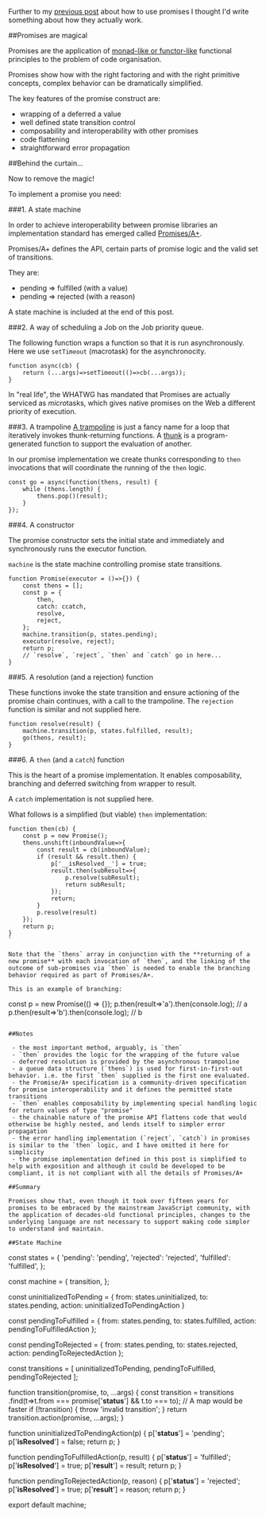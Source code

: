 Further to my [previous post](https://confluence.hk.hsbc/display/UUI/2017/04/10/Promises+in+JavaScript) about how to use promises I thought I'd write something about how they actually work.

##Promises are magical

Promises are the application of [monad-like or functor-like](https://www.quora.com/What-are-monads-in-functional-programming-and-why-are-they-useful) functional principles to the problem of code organisation.

Promises show how with the right factoring and with the right primitive concepts, complex behavior can be dramatically simplified.

The key features of the promise construct are:

 - wrapping of a deferred a value
 - well defined state transition control
 - composability and interoperability with other promises
 - code flattening
 - straightforward error propagation


##Behind the curtain...

Now to remove the magic! 

To implement a promise you need:

###1. A state machine

In order to achieve interoperability between promise libraries an implementation standard has emerged called [Promises/A+](https://promisesaplus.com/). 

Promises/A+ defines the API, certain parts of promise logic and the valid set of transitions. 

They are:

 - pending => fulfilled (with a value)
 - pending => rejected (with a reason)

A state machine is included at the end of this post.

###2. A way of scheduling a Job on the Job priority queue.

The following function wraps a function so that it is run asynchronously. Here we use `setTimeout` (macrotask) for the asynchronocity. 

```
function async(cb) {
    return (...args)=>setTimeout(()=>cb(...args));
}
```

In "real life", the WHATWG has mandated that Promises are actually serviced as *micro*tasks, which gives native promises on the Web a different priority of execution.

###3. A trampoline
[A trampoline](https://en.wikipedia.org/wiki/Trampoline_(computing)) is just a fancy name for a loop that iteratively invokes thunk-returning functions. A [thunk](https://en.wikipedia.org/wiki/Thunk) is a program-generated function to support the evaluation of another. 

In our promise implementation we create thunks corresponding to `then` invocations that will coordinate the running of the `then` logic.

```
const go = async(function(thens, result) {
    while (thens.length) {
        thens.pop()(result);
    }
});
```

###4. A constructor

The promise constructor sets the initial state and immediately and synchronously runs the executor function.

`machine` is the state machine controlling promise state transitions.

```
function Promise(executor = ()=>{}) {
    const thens = [];
    const p = {
        then,
        catch: ccatch,
        resolve,
        reject,
    };
    machine.transition(p, states.pending);
    executor(resolve, reject);
    return p;
    // `resolve`, `reject`, `then` and `catch` go in here...
}
```

###5. A resolution (and a rejection) function

These functions invoke the state transition and ensure actioning of the promise chain continues, with a call to the trampoline. The `rejection` function is similar and not supplied here.

```
function resolve(result) {
    machine.transition(p, states.fulfilled, result);
    go(thens, result);
}
```

###6. A `then` (and a `catch`) function

This is the heart of a promise implementation. It enables composability, branching and deferred switching from wrapper to result.

A `catch` implementation is not supplied here.

What follows is a simplified (but viable) `then` implementation:

```
function then(cb) {
    const p = new Promise();
    thens.unshift(inboundValue=>{
        const result = cb(inboundValue);
        if (result && result.then) {
            p['__isResolved__'] = true;
            result.then(subResult=>{
                p.resolve(subResult);
                return subResult;
            });
            return;
        }
        p.resolve(result)
    });
    return p;
}
`

Note that the `thens` array in conjunction with the **returning of a new promise** with each invocation of `then`, and the linking of the outcome of sub-promises via `then` is needed to enable the branching behavior required as part of Promises/A+. 

This is an example of branching:

```
const p = new Promise(() => {});
p.then(result=>'a').then(console.log); // a
p.then(result=>'b').then(console.log); // b
```

##Notes

 - the most important method, arguably, is `then`
 - `then` provides the logic for the wrapping of the future value
 - deferred resolution is provided by the asynchronous trampoline 
 - a queue data structure (`thens`) is used for first-in-first-out behavior. i.e. the first `then` supplied is the first one evaluated.
 - the Promise/A+ specification is a community-driven specification for promise interoperability and it defines the permitted state transitions
 - `then` enables composability by implementing special handling logic for return values of type "promise"
 - the chainable nature of the promise API flattens code that would otherwise be highly nested, and lends itself to simpler error propagation
 - the error handling implementation (`reject`, `catch`) in promises is similar to the `then` logic, and I have omitted it here for simplicity
 - the promise implementation defined in this post is simplified to help with exposition and although it could be developed to be compliant, it is not compliant with all the details of Promises/A+

##Summary

Promises show that, even though it took over fifteen years for promises to be embraced by the mainstream JavaScript community, with the application of decades-old functional principles, changes to the underlying language are not necessary to support making code simpler to understand and maintain.

##State Machine

```
 const states = {
    'pending': 'pending',
    'rejected': 'rejected',
    'fulfilled': 'fulfilled',
};

const machine = {
    transition,
};

const uninitializedToPending = {
    from: states.uninitialized,
    to: states.pending,
    action: uninitializedToPendingAction
}

const pendingToFulfilled = {
    from: states.pending,
    to: states.fulfilled,
    action: pendingToFulfilledAction
};

const pendingToRejected = {
    from: states.pending,
    to: states.rejected,
    action: pendingToRejectedAction
};

const transitions = [
    uninitializedToPending, 
    pendingToFulfilled, 
    pendingToRejected
];

function transition(promise, to, ...args) {
    const transition = transitions
        .find(t=>t.from === promise['__status__'] && t.to === to); // A map would be faster
    if (!transition) {
        throw 'invalid transition';
    }
    return transition.action(promise, ...args);
}

function uninitializedToPendingAction(p) {
    p['__status__'] = 'pending';
    p['__isResolved__'] = false;
    return p;
}

function pendingToFulfilledAction(p, result) {
    p['__status__'] = 'fulfilled';
    p['__isResolved__'] = true;
    p['__result__'] = result;
    return p;
}

function pendingToRejectedAction(p, reason) {
    p['__status__'] = 'rejected';
    p['__isResolved__'] = true;
    p['__result__'] = reason;
    return p;
}

export default machine;
```
